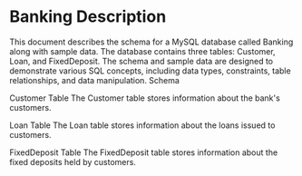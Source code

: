 # Banking Description
This document describes the schema for a MySQL database called Banking along with sample data. The database contains three tables: Customer, Loan, and FixedDeposit. The schema and sample data are designed to demonstrate various SQL concepts, including data types, constraints, table relationships, and data manipulation.
Schema

Customer Table
The Customer table stores information about the bank's customers.

Loan Table
The Loan table stores information about the loans issued to customers.

FixedDeposit Table
The FixedDeposit table stores information about the fixed deposits held by customers.
